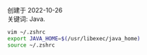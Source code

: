 创建于 2022-10-26<br>
关键词: Java.

```sh
vim ~/.zshrc
export JAVA_HOME=$(/usr/libexec/java_home)
source ~/.zshrc
```




